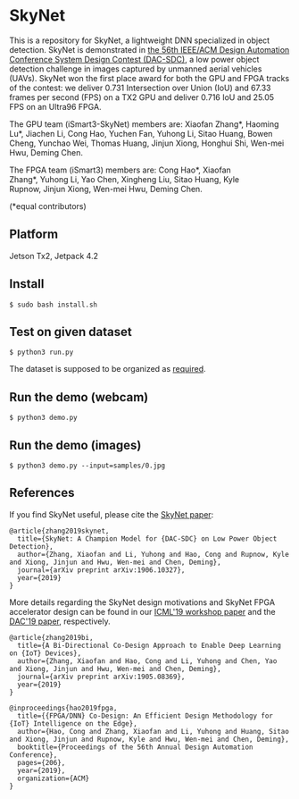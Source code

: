# SkyNet
This is a repository for SkyNet, a lightweight DNN specialized in object detection. SkyNet is demonstrated in [the 56th IEEE/ACM Design Automation Conference System Design Contest (DAC-SDC)](http://www.cse.cuhk.edu.hk/~byu/2019-DAC-SDC/index.html), a low power object detection challenge in images captured by unmanned aerial vehicles (UAVs). SkyNet won the first place award for both the GPU and FPGA tracks of the contest: we deliver 0.731 Intersection over Union (IoU) and 67.33 frames per second (FPS) on a TX2 GPU and deliver 0.716 IoU and 25.05 FPS on an Ultra96 FPGA.

The GPU team (iSmart3-SkyNet) members are: Xiaofan Zhang*, Haoming Lu*, Jiachen Li, Cong Hao, Yuchen Fan, Yuhong
Li, Sitao Huang, Bowen Cheng, Yunchao Wei, Thomas Huang, Jinjun Xiong, Honghui Shi, Wen-mei Hwu, Deming Chen. 

The FPGA team (iSmart3) members are: Cong Hao*, Xiaofan Zhang*, Yuhong Li, Yao Chen, Xingheng Liu, Sitao Huang, Kyle Rupnow, Jinjun Xiong, Wen-mei Hwu, Deming Chen. 

(*equal contributors)


## Platform
Jetson Tx2, Jetpack 4.2

## Install
```
$ sudo bash install.sh
```
## Test on given dataset
```
$ python3 run.py
```
The dataset is supposed to be organized as [required](https://d1b10bmlvqabco.cloudfront.net/attach/jrckw1628ejd9/jux80pibriz3qy/jvlmoykue8qf/Submission_requirement.txt).
## Run the demo (webcam)
```
$ python3 demo.py
```
## Run the demo (images)
```
$ python3 demo.py --input=samples/0.jpg
```
## References
If you find SkyNet useful, please cite the [SkyNet paper](https://arxiv.org/abs/1906.10327):
```
@article{zhang2019skynet,
  title={SkyNet: A Champion Model for {DAC-SDC} on Low Power Object Detection},
  author={Zhang, Xiaofan and Li, Yuhong and Hao, Cong and Rupnow, Kyle and Xiong, Jinjun and Hwu, Wen-mei and Chen, Deming},
  journal={arXiv preprint arXiv:1906.10327},
  year={2019}
}
```
More details regarding the SkyNet design motivations and SkyNet FPGA accelerator design can be found in our [ICML'19 workshop paper](https://arxiv.org/abs/1905.08369) and the [DAC'19 paper](https://arxiv.org/abs/1904.04421), respectively.
```
@article{zhang2019bi,
  title={A Bi-Directional Co-Design Approach to Enable Deep Learning on {IoT} Devices},
  author={Zhang, Xiaofan and Hao, Cong and Li, Yuhong and Chen, Yao and Xiong, Jinjun and Hwu, Wen-mei and Chen, Deming},
  journal={arXiv preprint arXiv:1905.08369},
  year={2019}
}
```
```
@inproceedings{hao2019fpga,
  title={{FPGA/DNN} Co-Design: An Efficient Design Methodology for {IoT} Intelligence on the Edge},
  author={Hao, Cong and Zhang, Xiaofan and Li, Yuhong and Huang, Sitao and Xiong, Jinjun and Rupnow, Kyle and Hwu, Wen-mei and Chen, Deming},
  booktitle={Proceedings of the 56th Annual Design Automation Conference},
  pages={206},
  year={2019},
  organization={ACM}
}
```
